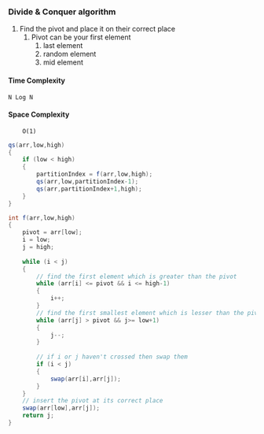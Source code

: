 
### Divide & Conquer algorithm

1. Find the pivot and place it on their correct place
	1. Pivot can be your first element
		1. last element
		2. random element
		3. mid element

#### Time Complexity
	N Log N
#### Space Complexity
		O(1)

```java
qs(arr,low,high)
{
	if (low < high)
	{
		partitionIndex = f(arr,low,high);
		qs(arr,low,partitionIndex-1);
		qs(arr,partitionIndex+1,high);
	}
}
```

```java
int f(arr,low,high)
{
	pivot = arr[low];
	i = low;
	j = high;
	
	while (i < j)
	{
		// find the first element which is greater than the pivot
		while (arr[i] <= pivot && i <= high-1)
		{
			i++;
		}
		// find the first smallest element which is lesser than the pivot
		while (arr[j] > pivot && j>= low+1)
		{
			j--;
		}
		
		// if i or j haven't crossed then swap them
		if (i < j)
		{
			swap(arr[i],arr[j]);
		}
	}
	// insert the pivot at its correct place
	swap(arr[low],arr[j]);
	return j;
}
```